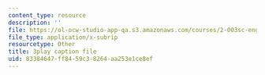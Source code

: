 ```yaml
---
content_type: resource
description: ''
file: https://ol-ocw-studio-app-qa.s3.amazonaws.com/courses/2-003sc-engineering-dynamics-fall-2011/83384647ff8459c38264aa253e1ce8ef_9CPA6WG6mRo.vtt
file_type: application/x-subrip
resourcetype: Other
title: 3play caption file
uid: 83384647-ff84-59c3-8264-aa253e1ce8ef
---
```

